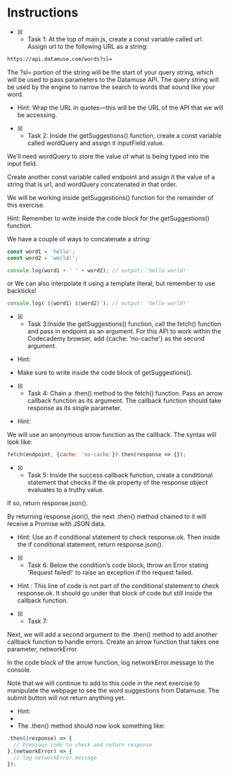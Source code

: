 # Instructions

- [x]  - Task 1: At the top of main.js, create a const variable called url. Assign url to the following URL as a string:

```bash
https://api.datamuse.com/words?sl=
```

The ?sl= portion of the string will be the start of your query string, which will be used to pass parameters to the Datamuse API. The query string will be used by the engine to narrow the search to words that sound like your word.

* Hint:
Wrap the URL in quotes—this will be the URL of the API that we will be accessing.

- [x]  - Task 2: Inside the getSuggestions() function, create a const variable called wordQuery and assign it inputField.value.

We’ll need wordQuery to store the value of what is being typed into the input field.

Create another const variable called endpoint and assign it the value of a string that is url, and wordQuery concatenated in that order.

We will be working inside getSuggestions() function for the remainder of this exercise.

Hint:
Remember to write inside the code block for the getSuggestions() function.

We have a couple of ways to concatenate a string:

```js
const word1 = 'hello';
const word2 = 'world!';

console.log(word1 + ' ' + word2); // output: 'hello world!'
```

or
We can also interpolate it using a template literal, but remember to use backticks!

```js
console.log(`${word1} ${word2}`); // output: 'hello world!'
```

- [x]  - Task 3:Inside the getSuggestions() function, call the fetch() function and pass in endpoint as an argument. For this API to work within the Codecademy browser, add {cache: 'no-cache'} as the second argument.

* Hint:

- Make sure to write inside the code block of getSuggestions().
- [x]  - Task 4:
Chain a .then() method to the fetch() function. Pass an arrow callback function as its argument. The callback function should take response as its single parameter.

* Hint:

We will use an anonymous arrow function as the callback. The syntax will look like:

```js
fetch(endpoint, {cache: 'no-cache'}).then(response => {});
```

- [x]  - Task 5:
Inside the success callback function, create a conditional statement that checks if the ok property of the response object evaluates to a truthy value.

If so, return response.json().

By returning response.json(), the next .then() method chained to it will receive a Promise with JSON data.

* Hint: 
Use an if conditional statement to check response.ok. Then inside the if conditional statement, return response.json().

- [x]  - Task 6:
Below the condition’s code block, throw an Error stating 'Request failed!' to raise an exception if the request failed.

* Hint :
This line of code is not part of the conditional statement to check response.ok. It should go under that block of code but still inside the callback function.


- [x]  - Task 7:

Next, we will add a second argument to the .then() method to add another callback function to handle errors. Create an arrow function that takes one parameter, networkError.

In the code block of the arrow function, log networkError.message to the console.

Note that we will continue to add to this code in the next exercise to manipulate the webpage to see the word suggestions from Datamuse. The submit button will not return anything yet.

- Hint:
- 
- The .then() method should now look something like:

```js
.then((response) => {
  // Previous code to check and return response
},(networkError) => {
  // log networkError.message
});
```